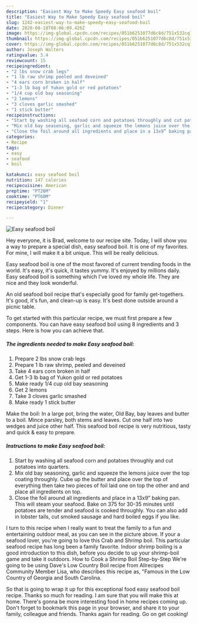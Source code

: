 ```yaml
---
description: "Easiest Way to Make Speedy Easy seafood boil"
title: "Easiest Way to Make Speedy Easy seafood boil"
slug: 1242-easiest-way-to-make-speedy-easy-seafood-boil
date: 2020-08-18T08:06:09.426Z
image: https://img-global.cpcdn.com/recipes/051b6251077d6c8d/751x532cq70/easy-seafood-boil-recipe-main-photo.jpg
thumbnail: https://img-global.cpcdn.com/recipes/051b6251077d6c8d/751x532cq70/easy-seafood-boil-recipe-main-photo.jpg
cover: https://img-global.cpcdn.com/recipes/051b6251077d6c8d/751x532cq70/easy-seafood-boil-recipe-main-photo.jpg
author: Joseph Walters
ratingvalue: 3.4
reviewcount: 15
recipeingredient:
- "2 lbs snow crab legs"
- "1 lb raw shrimp peeled and deveined"
- "4 ears corn broken in half"
- "1-3 lb bag of Yukon gold or red potatoes"
- "1/4 cup old bay seasoning"
- "2 lemons"
- "3 cloves garlic smashed"
- "1 stick butter"
recipeinstructions:
- "Start by washing all seafood corn and potatoes throughly and cut potatoes into quarters."
- "Mix old bay seasoning, garlic and squeeze the lemons juice over the top coating throughly. Cube up the butter and place over the top of everything then take two pieces of foil laid one on top the other and and place all ingredients on top."
- "Close the foil around all ingredients and place in a 13x9” baking pan. This will steam your seafood. Bake on 375 for 30-35 minutes until potatoes are tender and seafood is cooked throughly. You can also add in lobster tails, cut smoked sausage and hard boiled eggs if you like."
categories:
- Recipe
tags:
- easy
- seafood
- boil

katakunci: easy seafood boil 
nutrition: 147 calories
recipecuisine: American
preptime: "PT26M"
cooktime: "PT60M"
recipeyield: "1"
recipecategory: Dinner

---
```



![Easy seafood boil](https://img-global.cpcdn.com/recipes/051b6251077d6c8d/751x532cq70/easy-seafood-boil-recipe-main-photo.jpg)

Hey everyone, it is Brad, welcome to our recipe site. Today, I will show you a way to prepare a special dish, easy seafood boil. It is one of my favorites. For mine, I will make it a bit unique. This will be really delicious.

Easy seafood boil is one of the most favored of current trending foods in the world. It's easy, it's quick, it tastes yummy. It's enjoyed by millions daily. Easy seafood boil is something which I've loved my whole life. They are nice and they look wonderful.

An old seafood boil recipe that&#39;s especially good for family get-togethers. It&#39;s good, it&#39;s fun, and clean-up is easy. It&#39;s best done outside around a picnic table.


To get started with this particular recipe, we must first prepare a few components. You can have easy seafood boil using 8 ingredients and 3 steps. Here is how you can achieve that.

<!--inarticleads1-->

##### The ingredients needed to make Easy seafood boil:

1. Prepare 2 lbs snow crab legs
1. Prepare 1 lb raw shrimp, peeled and deveined
1. Take 4 ears corn broken in half
1. Get 1-3 lb bag of Yukon gold or red potatoes
1. Make ready 1/4 cup old bay seasoning
1. Get 2 lemons
1. Take 3 cloves garlic smashed
1. Make ready 1 stick butter


Make the boil: In a large pot, bring the water, Old Bay, bay leaves and butter to a boil. Mince parsley, both stems and leaves. Cut one half into two wedges and juice other half. This seafood boil recipe is very nutritious, tasty and quick &amp; easy to prepare. 

<!--inarticleads2-->

##### Instructions to make Easy seafood boil:

1. Start by washing all seafood corn and potatoes throughly and cut potatoes into quarters.
1. Mix old bay seasoning, garlic and squeeze the lemons juice over the top coating throughly. Cube up the butter and place over the top of everything then take two pieces of foil laid one on top the other and and place all ingredients on top.
1. Close the foil around all ingredients and place in a 13x9” baking pan. This will steam your seafood. Bake on 375 for 30-35 minutes until potatoes are tender and seafood is cooked throughly. You can also add in lobster tails, cut smoked sausage and hard boiled eggs if you like.


I turn to this recipe when I really want to treat the family to a fun and entertaining outdoor meal, as you can see in the picture above. If your a seafood lover, you&#39;re going to love this Crab and Shrimp boil. This particular seafood recipe has long been a family favorite. Indoor shrimp boiling is a good introduction to this dish, before you decide to up your shrimp-boil game and take it outdoors. How to Cook a Shrimp Boil Step-by-Step We&#39;re going to be using Dave&#39;s Low Country Boil recipe from Allrecipes Community Member Lisa, who describes this recipe as, &#34;Famous in the Low Country of Georgia and South Carolina. 

So that is going to wrap it up for this exceptional food easy seafood boil recipe. Thanks so much for reading. I am sure that you will make this at home. There's gonna be more interesting food in home recipes coming up. Don't forget to bookmark this page in your browser, and share it to your family, colleague and friends. Thanks again for reading. Go on get cooking!
